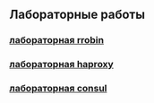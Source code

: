 ## Лабораторные работы ##
### [лабораторная rrobin](https://github.com/naannad/Nikita-Andreevich/tree/main/os_lab_rrobin) 
### [лабораторная haproxy ](https://github.com/naannad/Nikita-Andreevich/tree/main/os_lab_haproxy) 
### [лабораторная consul]() 
